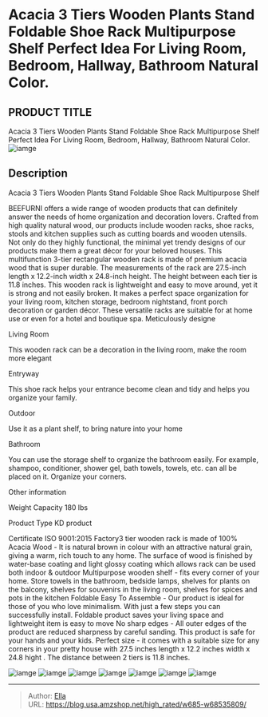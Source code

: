 # Acacia 3 Tiers Wooden Plants Stand Foldable Shoe Rack Multipurpose Shelf Perfect Idea For Living Room, Bedroom, Hallway, Bathroom Natural Color.


## PRODUCT TITLE 

Acacia 3 Tiers Wooden Plants Stand Foldable Shoe Rack Multipurpose Shelf Perfect Idea For Living Room, Bedroom, Hallway, Bathroom Natural Color.
![iamge](https://b2bfiles1.gigab2b.cn/image/wkseller/4975/20231027_d933dfb2e04b75d8e1cf4d348b36a3ed.png)

## Description

Acacia 3 Tiers Wooden Plants Stand Foldable Shoe Rack Multipurpose Shelf

BEEFURNI offers a wide range of wooden products that can definitely answer the needs of home organization and decoration lovers. Crafted from high quality natural wood, our products include wooden racks, shoe racks, stools and kitchen supplies such as cutting boards and wooden utensils. Not only do they highly functional, the minimal yet trendy designs of our products make them a great décor for your beloved houses. This multifunction 3-tier rectangular wooden rack is made of premium acacia wood that is super durable. The measurements of the rack are 27.5-inch length x 12.2-inch width x 24.8-inch height. The height between each tier is 11.8 inches. This wooden rack is lightweight and easy to move around, yet it is strong and not easily broken. It makes a perfect space organization for your living room, kitchen storage, bedroom nightstand, front porch decoration or garden décor. These versatile racks are suitable for at home use or even for a hotel and boutique spa. Meticulously designe












Living Room

This wooden rack can be a decoration in the living room, make the room more elegant








Entryway

This shoe rack helps your entrance become clean and tidy and helps you organize your family.








Outdoor

Use it as a plant shelf, to bring nature into your home








Bathroom

You can use the storage shelf to organize the bathroom easily. For example, shampoo, conditioner, shower gel, bath towels, towels, etc. can all be placed on it. Organize your corners.






Other information




Weight Capacity
180 lbs


Product Type
KD product


Certificate
ISO 9001:2015 Factory3 tier wooden rack is made of 100% Acacia Wood - It is natural brown in colour with an attractive natural grain, giving a warm, rich touch to any home. The surface of wood is finished by water-base coating and light glossy coating which allows rack can be used both indoor &amp; outdoor
Multipurpose wooden shelf - fits every corner of your home. Store towels in the bathroom, bedside lamps, shelves for plants on the balcony, shelves for souvenirs in the living room, shelves for spices and pots in the kitchen
Foldable Easy To Assemble - Our product is ideal for those of you who love minimalism. With just a few steps you can successfully install. Foldable product saves your living space and lightweight item is easy to move
No sharp edges - All outer edges of the product are reduced sharpness by careful sanding. This product is safe for your hands and your kids.
Perfect size - it comes with a suitable size for any corners in your pretty house with 27.5 inches length x 12.2 inches width x 24.8 hight . The distance between 2 tiers is 11.8 inches.






![iamge](https://b2bfiles1.gigab2b.cn/image/wkseller/4975/20231105_d3f4f7b150e3fe4a7a10744aff52c9b4.png)
![iamge](https://b2bfiles1.gigab2b.cn/image/wkseller/4975/20231027_5eaa64142c05b2b10f6d37022ef8611e.png)
![iamge](https://b2bfiles1.gigab2b.cn/image/wkseller/4975/20231027_f68164f706363ef3ff55219d0df29e88.png)
![iamge](https://b2bfiles1.gigab2b.cn/image/wkseller/4975/20231027_8e773bd0e87104a0a5bc62fa8d6e01cd.png)
![iamge](https://b2bfiles1.gigab2b.cn/image/wkseller/4975/20231027_92b7453982b268af0797af2cd12c548a.png)
![iamge](https://b2bfiles1.gigab2b.cn/image/wkseller/4975/20231027_85f4822c9ce3007c453a6610148aea4f.png)
![iamge](https://b2bfiles1.gigab2b.cn/image/wkseller/4975/20231027_748dcae2e29b4b66ca59016dc24d4f70.png)


---

> Author: [Ella](https://blog.usa.amzshop.net/)  
> URL: https://blog.usa.amzshop.net/high_rated/w685-w68535809/  

